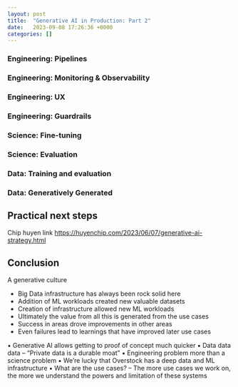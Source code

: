 ```yaml
---
layout: post
title:  "Generative AI in Production: Part 2"
date:   2023-09-08 17:26:36 +0000
categories: []
---
```


### Engineering: Pipelines
### Engineering: Monitoring & Observability
### Engineering: UX
### Engineering: Guardrails
### Science: Fine-tuning
### Science: Evaluation
### Data: Training and evaluation
### Data: Generatively Generated

## Practical next steps
Chip huyen link
https://huyenchip.com/2023/06/07/generative-ai-strategy.html

## Conclusion
A generative culture
- Big Data infrastructure has always been rock solid here
- Addition of ML workloads created new valuable datasets
- Creation of infrastructure allowed new ML workloads
- Ultimately the value from all this is generated from the use cases
- Success in areas drove improvements in other areas
- Even failures lead to learnings that have improved later use cases

▪ Generative AI allows getting to proof of concept much quicker
▪ Data data data
– “Private data is a durable moat”
▪ Engineering problem more than a science problem
▪ We’re lucky that Overstock has a deep data and ML infrastructure
▪ What are the use cases?
– The more use cases we work on, the more we understand the powers and limitation of these
systems